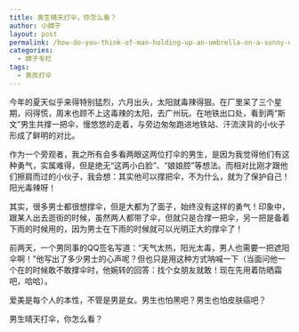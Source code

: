 ```yaml
---
title: 男生晴天打伞，你怎么看？
author: 小嫦子
layout: post
permalink: /how-do-you-think-of-man-holding-up-an-umbrella-on-a-sunny-day.html
categories:
  - 嫦子专栏
tags:
  - 男孩打伞
---
```

今年的夏天似乎来得特别猛烈，六月出头，太阳就毒辣得狠。在厂里呆了三个星期，闷得慌，周末也顾不上这毒辣的太阳，去广州玩。在地铁出口处，看到两“斯文”男生共撑一把伞，慢悠悠的走着，与旁边匆匆跑进地铁站、汗流浃背的小伙子形成了鲜明的对比。  


  
作为一个旁观者，我之所有会多看两眼这两位打伞的男生，是因为我觉得他们有这种勇气，实属难得，但是绝无“这两小白脸”、“娘娘腔”等想法。而相对比刚才跟他们擦肩而过的小伙子，我会想：其实他可以撑把伞，不为什么，就为了保护自己！阳光毒辣呀！

其实，很多男士都很想撑伞，但是大都为了面子，始终没有这样的勇气！印象中，跟某人出去逛街的时候，虽然两人都带了伞，但就只是合撑一把伞，另一把是备着下雨的时候用的，因为男士在下雨的时候就可以光明正大的撑伞了！

前两天，一个男同事的QQ签名写道：“天气太热，阳光太毒，男人也需要一把遮阳伞啊！”他写出了多少男士的心声呢？但也只是用这种方式呐喊一下（当面问他一个在的时候敢不敢撑伞时，他婉转的回答：找个女朋友就敢！现在先用着防晒霜吧，哈哈）。

爱美是每个人的本性，不管是男是女。男生也怕黑吧？男生也怕皮肤癌吧？

男生晴天打伞，你怎么看？